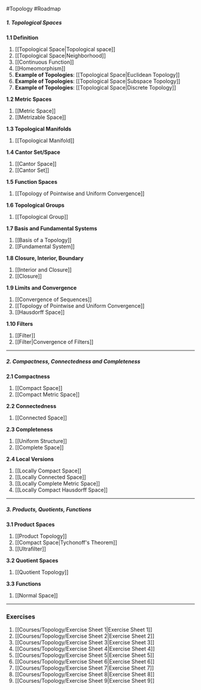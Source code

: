 #Topology #Roadmap 

##### 1. Topological Spaces

**1.1 Definition**
1. [[Topological Space|Topological space]]
2. [[Topological Space|Neighborhood]]
3. [[Continuous Function]]
4. [[Homeomorphism]] 
5. **Example of Topologies**: [[Topological Space|Euclidean Topology]]
6. **Example of Topologies**: [[Topological Space|Subspace Topology]]
7. **Example of Topologies**: [[Topological Space|Discrete Topology]]

**1.2 Metric Spaces**
1. [[Metric Space]]
2. [[Metrizable Space]]

**1.3 Topological Manifolds**
1. [[Topological Manifold]]

**1.4 Cantor Set/Space**
1. [[Cantor Space]]
1. [[Cantor Set]]

**1.5 Function Spaces**
1. [[Topology of Pointwise and Uniform Convergence]]

**1.6 Topological Groups**
1. [[Topological Group]]

**1.7 Basis and Fundamental Systems**
1. [[Basis of a Topology]]
2. [[Fundamental System]]

**1.8 Closure, Interior, Boundary**
1. [[Interior and Closure]]
2. [[Closure]]

**1.9 Limits and Convergence**
1. [[Convergence of Sequences]]
2. [[Topology of Pointwise and Uniform Convergence]]
3. [[Hausdorff Space]]

**1.10 Filters**
1. [[Filter]]
2. [[Filter|Convergence of Filters]]
---
##### 2. Compactness, Connectedness and Completeness
**2.1 Compactness**
1. [[Compact Space]]
1. [[Compact Metric Space]]

**2.2 Connectedness**
1. [[Connected Space]]

**2.3 Completeness**
1. [[Uniform Structure]]
1. [[Complete Space]]

**2.4 Local Versions**
1. [[Locally Compact Space]]
2. [[Locally Connected Space]]
3. [[Locally Complete Metric Space]]
4. [[Locally Compact Hausdorff Space]]
---
##### 3. Products, Quotients, Functions

**3.1 Product Spaces**
1. [[Product Topology]]
2. [[Compact Space|Tychonoff's Theorem]]
3. [[Ultrafilter]]

**3.2 Quotient Spaces**
1. [[Quotient Topology]]

**3.3 Functions**
1. [[Normal Space]]
---
### Exercises
1. [[Courses/Topology/Exercise Sheet 1|Exercise Sheet 1]]
2. [[Courses/Topology/Exercise Sheet 2|Exercise Sheet 2]]
3. [[Courses/Topology/Exercise Sheet 3|Exercise Sheet 3]]
4. [[Courses/Topology/Exercise Sheet 4|Exercise Sheet 4]]
5. [[Courses/Topology/Exercise Sheet 5|Exercise Sheet 5]]
6. [[Courses/Topology/Exercise Sheet 6|Exercise Sheet 6]]
7. [[Courses/Topology/Exercise Sheet 7|Exercise Sheet 7]]
8. [[Courses/Topology/Exercise Sheet 8|Exercise Sheet 8]]
9. [[Courses/Topology/Exercise Sheet 9|Exercise Sheet 9]]